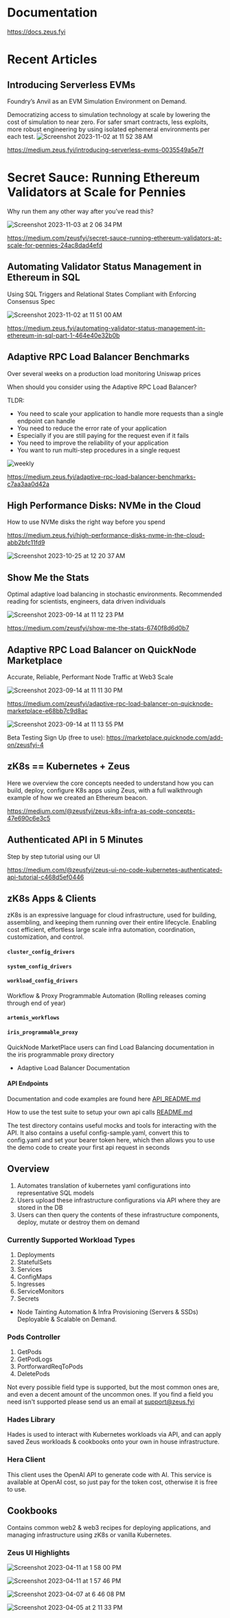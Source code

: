 # Documentation ##

https://docs.zeus.fyi

# Recent Articles ##

## Introducing Serverless EVMs
Foundry’s Anvil as an EVM Simulation Environment on Demand.

Democratizing access to simulation technology at scale  by lowering the cost of simulation to near zero.
For safer smart contracts, less exploits, more robust engineering by using isolated ephemeral environments per each test.
![Screenshot 2023-11-02 at 11 52 38 AM](https://github.com/zeus-fyi/zeus/assets/17446735/5d6576d7-a734-48e7-a2e4-a8a0fd379752)

https://medium.zeus.fyi/introducing-serverless-evms-0035549a5e7f

# Secret Sauce: Running Ethereum Validators at Scale for Pennies
Why run them any other way after you’ve read this?

![Screenshot 2023-11-03 at 2 06 34 PM](https://github.com/zeus-fyi/zeus/assets/17446735/b710b0ae-a7ca-468e-ba9d-0dce65d964b9)

https://medium.com/zeusfyi/secret-sauce-running-ethereum-validators-at-scale-for-pennies-24ac8dad4efd

## Automating Validator Status Management in Ethereum in SQL
Using SQL Triggers and Relational States Compliant with Enforcing Consensus Spec

![Screenshot 2023-11-02 at 11 51 00 AM](https://github.com/zeus-fyi/zeus/assets/17446735/4b152ebb-0ff2-4458-a6a9-66542c144530)

https://medium.zeus.fyi/automating-validator-status-management-in-ethereum-in-sql-part-1-464e40e32b0b

## Adaptive RPC Load Balancer Benchmarks
Over several weeks on a production load monitoring Uniswap prices

When should you consider using the Adaptive RPC Load Balancer?​

TLDR:
- You need to scale your application to handle more requests than a single endpoint can handle
- You need to reduce the error rate of your application
- Especially if you are still paying for the request even if it fails
- You need to improve the reliability of your application
- You want to run multi-step procedures in a single request

![weekly](https://github.com/zeus-fyi/zeus/assets/17446735/46aff89c-8035-438c-a5a8-45f6195e02f6)

https://medium.zeus.fyi/adaptive-rpc-load-balancer-benchmarks-c7aa3aa0d42a

## High Performance Disks: NVMe in the Cloud
How to use NVMe disks the right way before you spend $$$$

https://medium.zeus.fyi/high-performance-disks-nvme-in-the-cloud-abb2bfc11fd9

![Screenshot 2023-10-25 at 12 20 37 AM](https://github.com/zeus-fyi/zeus/assets/17446735/5fc8399a-9bcf-4cab-a1c3-0bf2cfdb48d1)

## Show Me the Stats
Optimal adaptive load balancing in stochastic environments.
Recommended reading for scientists, engineers, data driven individuals

![Screenshot 2023-09-14 at 11 12 23 PM](https://github.com/zeus-fyi/zeus/assets/17446735/025d3201-9236-40e9-8723-3a7d2d7a3e0a)

https://medium.com/zeusfyi/show-me-the-stats-6740f8d6d0b7

## Adaptive RPC Load Balancer on QuickNode Marketplace
Accurate, Reliable, Performant Node Traffic at Web3 Scale

![Screenshot 2023-09-14 at 11 11 30 PM](https://github.com/zeus-fyi/zeus/assets/17446735/802b7670-6b30-4e65-9348-e45e2a0cfcac)

https://medium.com/zeusfyi/adaptive-rpc-load-balancer-on-quicknode-marketplace-e68bb7c9d8ac

![Screenshot 2023-09-14 at 11 13 55 PM](https://github.com/zeus-fyi/zeus/assets/17446735/1d2a263e-5aa7-418c-a0f0-1f497cab0353)

Beta Testing Sign Up (free to use): 
https://marketplace.quicknode.com/add-on/zeusfyi-4

## zK8s == Kubernetes + Zeus
Here we overview the core concepts needed to understand how you can build, deploy, configure K8s apps using Zeus, with a full walkthrough example of how we created an Ethereum beacon.

https://medium.com/@zeusfyi/zeus-k8s-infra-as-code-concepts-47e690c6e3c5

## Authenticated API in 5 Minutes
Step by step tutorial using our UI

https://medium.com/@zeusfyi/zeus-ui-no-code-kubernetes-authenticated-api-tutorial-c468d5ef0446

## zK8s Apps & Clients ##
zK8s is an expressive language for cloud infrastructure, used for building, assembling, and keeping them running over their entire lifecycle. Enabling cost efficient, effortless large scale infra automation, coordination, customization, and control.

#### ```cluster_config_drivers ```
#### ```system_config_drivers ```
#### ```workload_config_drivers ```

Workflow & Proxy Programmable Automation (Rolling releases coming through end of year)

#### ```artemis_workflows ```
#### ```iris_programmable_proxy ```

QuickNode MarketPlace users can find Load Balancing documentation in the iris programmable proxy directory
+ Adaptive Load Balancer Documentation
  
#### API Endpoints 

Documentation and code examples are found here
[API_README.md](https://github.com/zeus-fyi/zeus/blob/main/pkg/zeus/API_README.md)

How to use the test suite to setup your own api calls
[README.md](https://github.com/zeus-fyi/zeus/blob/main/pkg/zeus/README.md)

The test directory contains useful mocks and tools for interacting with the API. It also contains a useful
config-sample.yaml, convert this to config.yaml and set your bearer token here, which then allows you to
use the demo code to create your first api request in seconds

## Overview

1. Automates translation of kubernetes yaml configurations into representative SQL models
2. Users upload these infrastructure configurations via API where they are stored in the DB
3. Users can then query the contents of these infrastructure components, deploy, mutate or destroy them on demand
   
### Currently Supported Workload Types

1. Deployments
2. StatefulSets
3. Services
4. ConfigMaps
5. Ingresses
6. ServiceMonitors
7. Secrets

+ Node Tainting Automation & Infra Provisioning (Servers & SSDs) Deployable & Scalable on Demand.

### Pods Controller 

1. GetPods
2. GetPodLogs
3. PortforwardReqToPods
4. DeletePods

Not every possible field type is supported, but the most common ones are, and even a decent amount of the uncommon ones. If you find a field you need isn't supported please send us an email at support@zeus.fyi

### Hades Library

Hades is used to interact with Kubernetes workloads via API, and can apply saved Zeus workloads & cookbooks onto your
own in house infrastructure.

### Hera Client

This client uses the OpenAI API to generate code with AI. This service is available at OpenAI cost, so just pay for the
token cost, otherwise it is free to use.

## Cookbooks ##

Contains common web2 & web3 recipes for deploying applications, and managing infrastructure using zK8s or vanilla
Kubernetes.

### Zeus UI Highlights

![Screenshot 2023-04-11 at 1 58 00 PM](https://user-images.githubusercontent.com/17446735/231288647-e3bf8db7-67c9-4e0c-af38-c0f1091da726.png)

![Screenshot 2023-04-11 at 1 57 46 PM](https://user-images.githubusercontent.com/17446735/231288668-f8c147fe-d06b-49e1-8313-a7453cbe6f19.png)

![Screenshot 2023-04-07 at 6 46 08 PM](https://user-images.githubusercontent.com/17446735/231288683-a350f36b-d103-428f-88b3-eac80742a9c4.png)

![Screenshot 2023-04-05 at 2 11 33 PM](https://user-images.githubusercontent.com/17446735/231288689-f970cd81-76b3-4b85-9241-3f30ad7c80b9.png)
